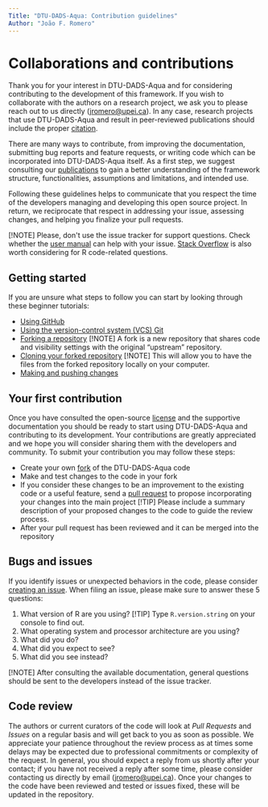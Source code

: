 ```yaml
---
Title: "DTU-DADS-Aqua: Contribution guidelines"
Author: "João F. Romero"
---
```


# Collaborations and contributions

Thank you for your interest in DTU-DADS-Aqua and for considering contributing to the development of this framework. If you wish to collaborate with the authors on a research project, we ask you to please reach out to us directly (jromero@upei.ca). In any case, research projects that use DTU-DADS-Aqua and result in peer-reviewed publications should include the proper [citation](/docs/CITATION.bib).

There are many ways to contribute, from improving the documentation, submitting bug reports and feature requests, or writing code which can be incorporated into DTU-DADS-Aqua itself. As a first step, we suggest consulting our [publications](/docs/biblio.bib) to gain a better understanding of the framework structure, functionalities, assumptions and limitations, and intended use.

Following these guidelines helps to communicate that you respect the time of the developers managing and developing this open source project. In return, we reciprocate that respect in addressing your issue, assessing changes, and helping you finalize your pull requests.

[!NOTE]
Please, don't use the issue tracker for support questions. Check whether the [user manual](/docs/user_manual.md) can help with your issue. [Stack Overflow](https://stackoverflow.com/) is also worth considering for R code-related questions.

## Getting started

If you are unsure what steps to follow you can start by looking through these beginner tutorials:

- [Using GitHub](https://docs.github.com/en/get-started/quickstart/hello-world)
- [Using the version-control system (VCS) Git](https://docs.github.com/en/get-started/quickstart/set-up-git)
- [Forking a repository](https://docs.github.com/en/get-started/quickstart/fork-a-repo)
  [!NOTE] A fork is a new repository that shares code and visibility settings with the original “upstream” repository.
- [Cloning your forked repository](https://docs.github.com/en/get-started/quickstart/fork-a-repo#cloning-your-forked-repository)
  [!NOTE] This will allow you to have the files from the forked repository locally on your computer.
- [Making and pushing changes](https://docs.github.com/en/get-started/quickstart/contributing-to-projects#making-and-pushing-changes)

## Your first contribution

Once you have consulted the open-source [license](/docs/LICENSE.md) and the supportive documentation you should be ready to start using DTU-DADS-Aqua and contributing to its development. Your contributions are greatly appreciated and we hope you will consider sharing them with the developers and community. To submit your contribution you may follow these steps:

- Create your own [fork](https://docs.github.com/en/get-started/quickstart/fork-a-repo) of the DTU-DADS-Aqua code
- Make and test changes to the code in your fork
- If you consider these changes to be an improvement to the existing code or a useful feature, send a [pull request](https://docs.github.com/en/get-started/quickstart/contributing-to-projects#making-a-pull-request) to propose incorporating your changes into the main project
  [!TIP] Please include a summary description of your proposed changes to the code to guide the review process.
- After your pull request has been reviewed and it can be merged into the repository

## Bugs and issues

If you identify issues or unexpected behaviors in the code, please consider [creating an issue](https://docs.github.com/en/issues/tracking-your-work-with-issues/creating-an-issue). When filing an issue, please make sure to answer these 5 questions:

1. What version of R are you using?
[!TIP] Type `R.version.string` on your console to find out.
2. What operating system and processor architecture are you using?
3. What did you do?
4. What did you expect to see?
5. What did you see instead?

[!NOTE] After consulting the available documentation, general questions should be sent to the developers instead of the issue tracker.

## Code review

The authors or current curators of the code will look at _Pull Requests_ and _Issues_ on a regular basis and will get back to you as soon as possible. We appreciate your patience throughout the review process as at times some delays may be expected due to professional commitments or complexity of the request. In general, you should expect a reply from us shortly after your contact; if you have not received a reply after some time, please consider contacting us directly by email (jromero@upei.ca).
Once your changes to the code have been reviewed and tested or issues fixed, these will be updated in the repository.

